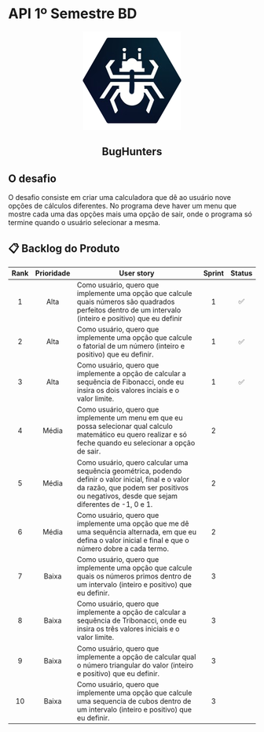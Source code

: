 # API 1º Semestre BD

<p align="center">
      <img src="imagens\bughunters.png" alt="logo da BugHunters" width="200">
      <h2 align="center">BugHunters</h2>
</p>

## O desafio

O desafio consiste em criar uma calculadora que dê ao usuário nove opções de cálculos diferentes. No 
programa deve haver um menu que mostre cada uma das opções mais uma opção de sair, onde o programa só
termine quando o usuário selecionar a mesma.

## 📋 Backlog do Produto <a id="backlog"></a>

| Rank | Prioridade | User story | Sprint | Status |
| :--: | :--------: | -------------------------------------------------------------------------------------------------------------------------------------------------- | :----: | :----: |
|   1  |    Alta    | Como usuário, quero que implemente uma opção que calcule quais números são quadrados perfeitos dentro de um intervalo (inteiro e positivo) que eu definir | 1 | ✅ |
|   2  |    Alta    | Como usuário, quero que implemente uma opção que calcule o fatorial de um número (inteiro e positivo) que eu definir.| 1 | ✅ |
|   3  |    Alta    | Como usuário, quero que implemente a opção de calcular a sequência de Fibonacci, onde eu insira os dois valores inciais e o valor limite. | 1 | ✅ |
|   4  |    Média   | Como usuário, quero que implemente um menu em que eu possa selecionar qual calculo matemático eu quero realizar e só feche quando eu selecionar a opção de sair. | 2 |   |
|   5  |    Média   | Como usuário, quero calcular uma sequência geométrica, podendo definir o valor inicial, final e o valor da razão, que podem ser positivos ou negativos, desde que sejam diferentes de -1, 0 e 1. | 2 |   |
|   6  |    Média   | Como usuário, quero que implemente uma opção que me dê uma sequência alternada, em que eu defina o valor inicial e final e que o número dobre a cada termo. | 2 |   |
|   7  |    Baixa   | Como usuário, quero que implemente uma opção que calcule quais os números primos dentro de um intervalo (inteiro e positivo) que eu definir. | 3 |   |
|   8  |    Baixa   | Como usuário, quero que implemente a opção de calcular a sequência de Tribonacci, onde eu insira os três valores iniciais e o valor limite. | 3 |   |
|  9  |    Baixa   | Como usuário, quero que implemente a opção de calcular qual o número triangular do valor (inteiro e positivo) que eu definir. | 3 |   |
|  10  |    Baixa   | Como usuário, quero que implemente uma opção que calcule uma sequencia de cubos dentro de um intervalo (inteiro e positivo) que eu definir. | 3 |   |
